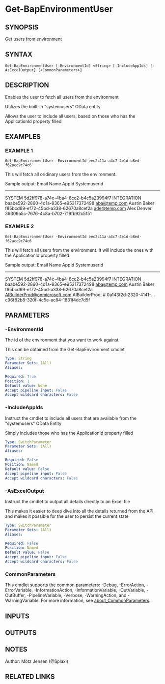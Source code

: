 ﻿---
external help file: d365bap.tools-help.xml
Module Name: d365bap.tools
online version:
schema: 2.0.0
---

# Get-BapEnvironmentUser

## SYNOPSIS
Get users from environment

## SYNTAX

```
Get-BapEnvironmentUser [-EnvironmentId] <String> [-IncludeAppIds] [-AsExcelOutput] [<CommonParameters>]
```

## DESCRIPTION
Enables the user to fetch all users from the environment

Utilizes the built-in "systemusers" OData entity

Allows the user to include all users, based on those who has the ApplicationId property filled

## EXAMPLES

### EXAMPLE 1
```
Get-BapEnvironmentUser -EnvironmentId eec2c11a-a4c7-4e1d-b8ed-f62acc9c74c6
```

This will fetch all oridinary users from the environment.

Sample output:
Email                          Name                           AppId                Systemuserid
-----                          ----                           -----                ------------
SYSTEM                                              5d2ff978-a74c-4ba4-8cc2-b4c5a23994f7
INTEGRATION                                         baabe592-2860-4d1a-9365-e95317372498
aba@temp.com                   Austin Baker                                        f85bcd69-ef72-45bd-a338-62670a8cef2a
ade@temp.com                   Alex Denver                                         39309a5c-7676-4c8a-b702-719fb92c5151

### EXAMPLE 2
```
Get-BapEnvironmentUser -EnvironmentId eec2c11a-a4c7-4e1d-b8ed-f62acc9c74c6
```

This will fetch all users from the environment.
It will include the ones with the ApplicationId property filled.

Sample output:
Email                          Name                           AppId                Systemuserid
-----                          ----                           -----                ------------
SYSTEM                                              5d2ff978-a74c-4ba4-8cc2-b4c5a23994f7
INTEGRATION                                         baabe592-2860-4d1a-9365-e95317372498
aba@temp.com                   Austin Baker                                        f85bcd69-ef72-45bd-a338-62670a8cef2a
AIBuilderProd@onmicrosoft.com  AIBuilderProd, #               0a143f2d-2320-4141-… c96f82b8-320f-4c5e-ac84-1831f4dc7d5f

## PARAMETERS

### -EnvironmentId
The id of the environment that you want to work against

This can be obtained from the Get-BapEnvironment cmdlet

```yaml
Type: String
Parameter Sets: (All)
Aliases:

Required: True
Position: 1
Default value: None
Accept pipeline input: False
Accept wildcard characters: False
```

### -IncludeAppIds
Instruct the cmdlet to include all users that are available from the "systemusers" OData Entity

Simply includes those who has the ApplicationId property filled

```yaml
Type: SwitchParameter
Parameter Sets: (All)
Aliases:

Required: False
Position: Named
Default value: False
Accept pipeline input: False
Accept wildcard characters: False
```

### -AsExcelOutput
Instruct the cmdlet to output all details directly to an Excel file

This makes it easier to deep dive into all the details returned from the API, and makes it possible for the user to persist the current state

```yaml
Type: SwitchParameter
Parameter Sets: (All)
Aliases:

Required: False
Position: Named
Default value: False
Accept pipeline input: False
Accept wildcard characters: False
```

### CommonParameters
This cmdlet supports the common parameters: -Debug, -ErrorAction, -ErrorVariable, -InformationAction, -InformationVariable, -OutVariable, -OutBuffer, -PipelineVariable, -Verbose, -WarningAction, and -WarningVariable. For more information, see [about_CommonParameters](http://go.microsoft.com/fwlink/?LinkID=113216).

## INPUTS

## OUTPUTS

## NOTES
Author: Mötz Jensen (@Splaxi)

## RELATED LINKS
